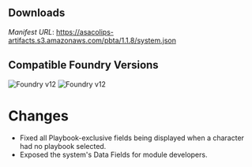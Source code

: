 ## Downloads
_Manifest URL_: https://asacolips-artifacts.s3.amazonaws.com/pbta/1.1.8/system.json

## Compatible Foundry Versions
![Foundry v12](https://img.shields.io/badge/Foundry-v12-green) ![Foundry v12](https://img.shields.io/badge/Foundry-v12-orange)

# Changes
- Fixed all Playbook-exclusive fields being displayed when a character had no playbook selected.
- Exposed the system's Data Fields for module developers.